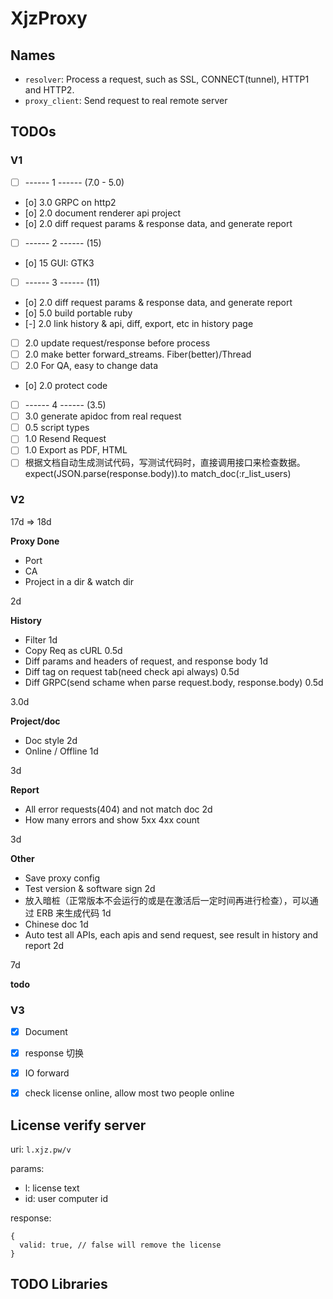 XjzProxy
=========

## Names

* `resolver`: Process a request, such as SSL, CONNECT(tunnel), HTTP1 and HTTP2.
* `proxy_client`: Send request to real remote server


## TODOs

### V1 

- [ ] ------ 1 ------ (7.0 - 5.0)
- [o] 3.0 GRPC on http2
- [o] 2.0 document renderer api project
- [o] 2.0 diff request params & response data, and generate report
- [ ] ------ 2 ------ (15)
- [o] 15  GUI: GTK3 
- [ ] ------ 3 ------ (11)
- [o] 2.0 diff request params & response data, and generate report
- [o] 5.0 build portable ruby
- [-] 2.0 link history & api, diff, export, etc in history page
- [ ] 2.0 update request/response before process
- [ ] 2.0 make better forward_streams. Fiber(better)/Thread 
- [ ] 2.0 For QA, easy to change data
- [o] 2.0 protect code
- [ ] ------ 4 ------ (3.5)
- [ ] 3.0 generate apidoc from real request
- [ ] 0.5 script types
- [ ] 1.0 Resend Request
- [ ] 1.0 Export as PDF, HTML
- [ ] 根据文档自动生成测试代码，写测试代码时，直接调用接口来检查数据。expect(JSON.parse(response.body)).to match_doc(:r_list_users)

### V2

17d => 18d

**Proxy Done**


- Port
- CA
- Project in a dir & watch dir

2d

**History**

- Filter 1d
- Copy Req as cURL 0.5d
- Diff params and headers of request, and response body 1d
- Diff tag on request tab(need check api always) 0.5d
- Diff GRPC(send schame when parse request.body, response.body) 0.5d

3.0d


**Project/doc**

- Doc style 2d
- Online / Offline 1d

3d

**Report**

- All error requests(404) and not match doc 2d
- How many errors and show 5xx 4xx count

3d


**Other**

- Save proxy config
- Test version & software sign 2d
- 放入暗桩（正常版本不会运行的或是在激活后一定时间再进行检查），可以通过 ERB 来生成代码 1d
- Chinese doc 1d
- Auto test all APIs, each apis and send request, see result in history and report 2d

7d


**todo**




### V3

- [x] Document
- [x] response 切换 
- [x] IO forward
- [x] check license online, allow most two people online



## License verify server

uri: `l.xjz.pw/v`

params:

* l: license text
* id: user computer id

response:

```
{
  valid: true, // false will remove the license
}
```



## TODO Libraries

